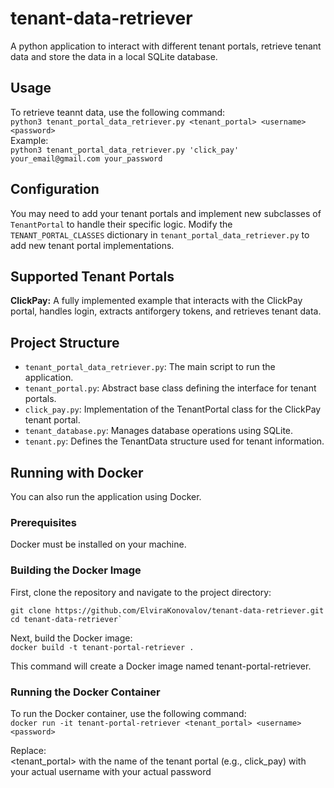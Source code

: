 # tenant-data-retriever
A python application to interact with different tenant portals, retrieve tenant data and store the data in a local SQLite database.

## Usage
To retrieve teannt data, use the following command:  
```python3 tenant_portal_data_retriever.py <tenant_portal> <username> <password>```  
Example:  
```python3 tenant_portal_data_retriever.py 'click_pay' your_email@gmail.com your_password```  

## Configuration
You may need to add your tenant portals and implement new subclasses of `TenantPortal` to handle their specific logic.
Modify the `TENANT_PORTAL_CLASSES` dictionary in `tenant_portal_data_retriever.py` to add new tenant portal implementations.

## Supported Tenant Portals
**ClickPay:** A fully implemented example that interacts with the ClickPay portal, handles login, extracts antiforgery tokens, and retrieves tenant data.

## Project Structure
- `tenant_portal_data_retriever.py`: The main script to run the application.  
- `tenant_portal.py`: Abstract base class defining the interface for tenant portals.  
- `click_pay.py`: Implementation of the TenantPortal class for the ClickPay tenant portal.  
- `tenant_database.py`: Manages database operations using SQLite.  
- `tenant.py`: Defines the TenantData structure used for tenant information.  

## Running with Docker
You can also run the application using Docker.

### Prerequisites
Docker must be installed on your machine.  

### Building the Docker Image
First, clone the repository and navigate to the project directory:

```
git clone https://github.com/ElviraKonovalov/tenant-data-retriever.git  
cd tenant-data-retriever`
```
  
Next, build the Docker image:  
```docker build -t tenant-portal-retriever .```
  
This command will create a Docker image named tenant-portal-retriever.

### Running the Docker Container
To run the Docker container, use the following command:  
`docker run -it tenant-portal-retriever <tenant_portal> <username> <password>`  
  
Replace:  
<tenant_portal> with the name of the tenant portal (e.g., click_pay)
<username> with your actual username
<password> with your actual password
